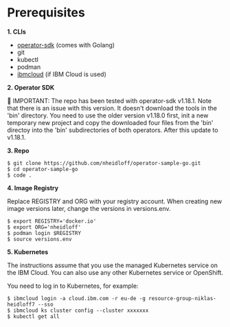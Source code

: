 # Prerequisites

**1. CLIs**

* [operator-sdk](https://sdk.operatorframework.io/docs/installation/) (comes with Golang)
* git
* kubectl
* podman
* [ibmcloud](https://cloud.ibm.com/docs/cli?topic=cli-install-ibmcloud-cli) (if IBM Cloud is used)

**2. Operator SDK**

🔴 IMPORTANT: The repo has been tested with operator-sdk v1.18.1. Note that there is an issue with this version. It doesn't download the tools in the 'bin' directory. You need to use the older version v1.18.0 first, init a new temporary new project and copy the downloaded four files from the 'bin' directoy into the 'bin' subdirectories of both operators. After this update to v1.18.1.

**3. Repo**

```
$ git clone https://github.com/nheidloff/operator-sample-go.git
$ cd operator-sample-go
$ code .
```

**4. Image Registry**

Replace REGISTRY and ORG with your registry account. When creating new image versions later, change the versions in versions.env. 

```
$ export REGISTRY='docker.io'
$ export ORG='nheidloff'
$ podman login $REGISTRY
$ source versions.env
```

**5. Kubernetes**

The instructions assume that you use the managed Kubernetes service on the IBM Cloud. You can also use any other Kubernetes service or OpenShift.

You need to log in to Kubernetes, for example:

```
$ ibmcloud login -a cloud.ibm.com -r eu-de -g resource-group-niklas-heidloff7 --sso
$ ibmcloud ks cluster config --cluster xxxxxxx
$ kubectl get all
```